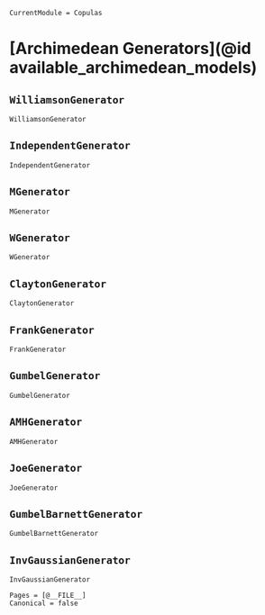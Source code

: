 ```@meta
CurrentModule = Copulas
```

# [Archimedean Generators](@id available_archimedean_models)

## `WilliamsonGenerator`
```@docs; canonical=false
WilliamsonGenerator
```
## `IndependentGenerator`
```@docs
IndependentGenerator
```

## `MGenerator`
```@docs
MGenerator
```

## `WGenerator`
```@docs
WGenerator
```

## `ClaytonGenerator`
```@docs
ClaytonGenerator
```

## `FrankGenerator`
```@docs
FrankGenerator
```

## `GumbelGenerator`
```@docs
GumbelGenerator
```

## `AMHGenerator`
```@docs
AMHGenerator
```

## `JoeGenerator`
```@docs
JoeGenerator
```

## `GumbelBarnettGenerator`
```@docs
GumbelBarnettGenerator
```

## `InvGaussianGenerator`
```@docs
InvGaussianGenerator
```

```@bibliography
Pages = [@__FILE__]
Canonical = false
```